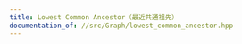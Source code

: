 ```yaml
---
title: Lowest Common Ancestor（最近共通祖先）
documentation_of: //src/Graph/lowest_common_ancestor.hpp
---
```

